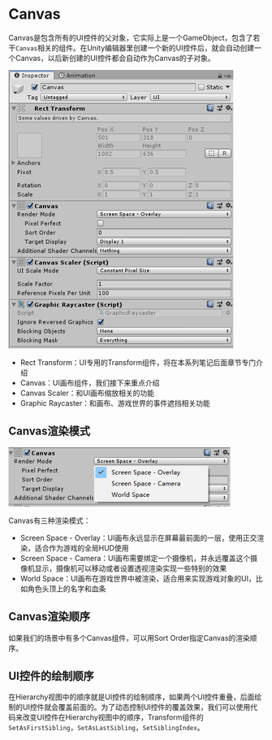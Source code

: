 # Canvas

Canvas是包含所有的UI控件的父对象，它实际上是一个GameObject，包含了若干`Canvas`相关的组件。在Unity编辑器里创建一个新的UI控件后，就会自动创建一个Canvas，以后新创建的UI控件都会自动作为Canvas的子对象。

![](res/1.png)

* Rect Transform：UI专用的Transform组件，将在本系列笔记后面章节专门介绍
* Canvas：UI画布组件，我们接下来重点介绍
* Canvas Scaler：和UI画布缩放相关的功能
* Graphic Raycaster：和画布、游戏世界的事件遮挡相关功能

## Canvas渲染模式

![](res/2.png)

Canvas有三种渲染模式：

* Screen Space - Overlay：UI画布永远显示在屏幕最前面的一层，使用正交渲染，适合作为游戏的全局HUD使用
* Screen Space - Camera：UI画布需要绑定一个摄像机，并永远覆盖这个摄像机显示，摄像机可以移动或者设置透视渲染实现一些特别的效果
* World Space：UI画布在游戏世界中被渲染，适合用来实现游戏对象的UI，比如角色头顶上的名字和血条

## Canvas渲染顺序

如果我们的场景中有多个Canvas组件，可以用Sort Order指定Canvas的渲染顺序。

## UI控件的绘制顺序

在Hierarchy视图中的顺序就是UI控件的绘制顺序，如果两个UI控件重叠，后面绘制的UI控件就会覆盖前面的。为了动态控制UI控件的覆盖效果，我们可以使用代码来改变UI控件在Hierarchy视图中的顺序，Transform组件的`SetAsFirstSibling`，`SetAsLastSibling`，`SetSiblingIndex`。
